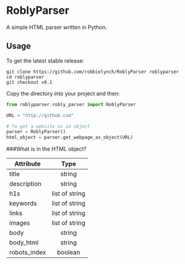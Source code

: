 RoblyParser
=======

A simple HTML parser written in Python.

Usage
----
To get the latest stable release:
```
git clone https://github.com/robbielynch/RoblyParser roblyparser
cd roblyparser
git checkout v0.1
```

Copy the directory into your project and then:
```python
from roblyparser.robly_parser import RoblyParser

URL = "http://github.com"

# To get a website as an object
parser = RoblyParser()
html_object = parser.get_webpage_as_object(URL)
```

###What is in the HTML object?

| Attribute     | Type              |
| ------------- |:-----------------:|
| title         | string            |
| description   | string            |
| h1s           | list of string    |
| keywords      | list of string    |
| links         | list of string    |
| images        | list of string    |
| body          | string            |
| body_html     | string            |
| robots_index  | boolean           |
